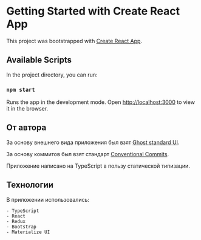 # Getting Started with Create React App

This project was bootstrapped with [Create React App](https://github.com/facebook/create-react-app).

## Available Scripts

In the project directory, you can run:

### `npm start`

Runs the app in the development mode.
Open [http://localhost:3000](http://localhost:3000) to view it in the browser.

## От автора

За основу внешнего вида приложения был взят [Ghost standard UI](https://ghost.org/blog/).

За основу коммитов был взят стандарт [Conventional Commits](https://www.conventionalcommits.org/en/v1.0.0/).

Приложение написано на TypeScript в пользу статической типизации.

## Технологии

В приложении использовались:

    - TypeScript
    - React
    - Redux
    - Bootstrap
    - Materialize UI
